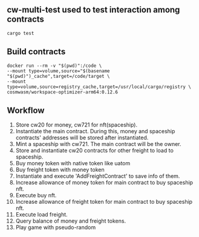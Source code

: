 ## cw-multi-test used to test interaction among contracts

```shell
cargo test
```

## Build contracts
```shell
docker run --rm -v "$(pwd)":/code \
--mount type=volume,source="$(basename "$(pwd)")_cache",target=/code/target \
--mount type=volume,source=registry_cache,target=/usr/local/cargo/registry \
cosmwasm/workspace-optimizer-arm64:0.12.6
```

## Workflow

1. Store cw20 for money, cw721 for nft(spaceship).
2. Instantiate the main contract. During this, money and spaceship contracts' addresses will be stored after
   instantiated.
3. Mint a spaceship with cw721. The main contract will be the owner.
4. Store and instantiate cw20 contracts for other freight to load to spaceship.
5. Buy money token with native token like uatom
6. Buy freight token with money token
7. Instantiate and execute 'AddFreightContract' to save info of them.
8. Increase allowance of money token for main contract to buy spaceship nft.
9. Execute buy nft.
10. Increase allowance of freight token for main contract to buy spaceship nft.
11. Execute load freight.
12. Query balance of money and freight tokens.
13. Play game with pseudo-random

